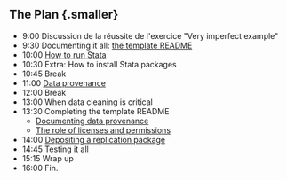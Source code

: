 ## The Plan {.smaller}

- 9:00 Discussion de la réussite de l'exercice "Very imperfect example"
- 9:30 Documenting it all: [the template README](06-template-readme.html)
- 10:00 [How to run Stata](03-how-to-run-stata.html)
- 10:30 Extra: How to install Stata packages
- 10:45 Break
- 11:00 [Data provenance](07-data-provenance.html)
- 12:00 Break 
- 13:00 When data cleaning is critical
- 13:30 Completing the template README
  - [Documenting data provenance](07-data-provenance.html)
  - [The role of licenses and permissions](09-licensing.html)
- 14:00 [Depositing a replication package](11-archiving.html)
- 14:45 Testing it all
- 15:15 Wrap up
- 16:00 Fin.